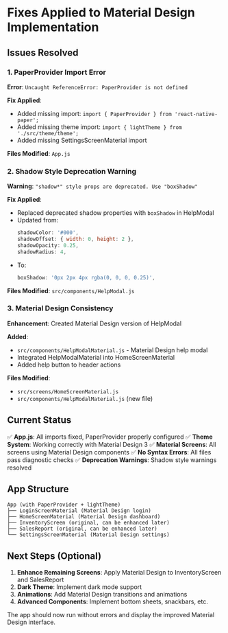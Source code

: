 # Fixes Applied to Material Design Implementation

## Issues Resolved

### 1. PaperProvider Import Error
**Error**: `Uncaught ReferenceError: PaperProvider is not defined`

**Fix Applied**:
- Added missing import: `import { PaperProvider } from 'react-native-paper';`
- Added missing theme import: `import { lightTheme } from './src/theme/theme';`
- Added missing SettingsScreenMaterial import

**Files Modified**: `App.js`

### 2. Shadow Style Deprecation Warning
**Warning**: `"shadow*" style props are deprecated. Use "boxShadow"`

**Fix Applied**:
- Replaced deprecated shadow properties with `boxShadow` in HelpModal
- Updated from:
  ```javascript
  shadowColor: '#000',
  shadowOffset: { width: 0, height: 2 },
  shadowOpacity: 0.25,
  shadowRadius: 4,
  ```
- To:
  ```javascript
  boxShadow: '0px 2px 4px rgba(0, 0, 0, 0.25)',
  ```

**Files Modified**: `src/components/HelpModal.js`

### 3. Material Design Consistency
**Enhancement**: Created Material Design version of HelpModal

**Added**:
- `src/components/HelpModalMaterial.js` - Material Design help modal
- Integrated HelpModalMaterial into HomeScreenMaterial
- Added help button to header actions

**Files Modified**: 
- `src/screens/HomeScreenMaterial.js`
- `src/components/HelpModalMaterial.js` (new file)

## Current Status

✅ **App.js**: All imports fixed, PaperProvider properly configured
✅ **Theme System**: Working correctly with Material Design 3
✅ **Material Screens**: All screens using Material Design components
✅ **No Syntax Errors**: All files pass diagnostic checks
✅ **Deprecation Warnings**: Shadow style warnings resolved

## App Structure

```
App (with PaperProvider + lightTheme)
├── LoginScreenMaterial (Material Design login)
├── HomeScreenMaterial (Material Design dashboard)
├── InventoryScreen (original, can be enhanced later)
├── SalesReport (original, can be enhanced later)
└── SettingsScreenMaterial (Material Design settings)
```

## Next Steps (Optional)

1. **Enhance Remaining Screens**: Apply Material Design to InventoryScreen and SalesReport
2. **Dark Theme**: Implement dark mode support
3. **Animations**: Add Material Design transitions and animations
4. **Advanced Components**: Implement bottom sheets, snackbars, etc.

The app should now run without errors and display the improved Material Design interface.